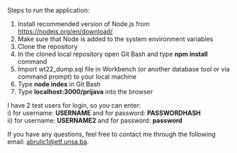 Steps to run the application:
1. Install recommended version of Node.js from https://nodejs.org/en/download/
2. Make sure that Node is added to the system environment variables
3. Clone the repository
4. In the cloned local repository open Git Bash and type <b>npm install</b> command
5. Import wt22_dump.sql file in Workbench (or another database tool or via command prompt) to your local machine
6. Type <b>node index</b> in Git Bash
7. Type <b>localhost:3000/prijava</b> into the browser<br>

I have 2 test users for login, so you can enter:<br> i) for username: <b>USERNAME</b> and for password: <b>PASSWORDHASH</b><br> ii) for username: <b>USERNAME2</b> and for password: <b>password</b><br>

If you have any questions, feel free to contact me through the following email: abrulic1@etf.unsa.ba.
